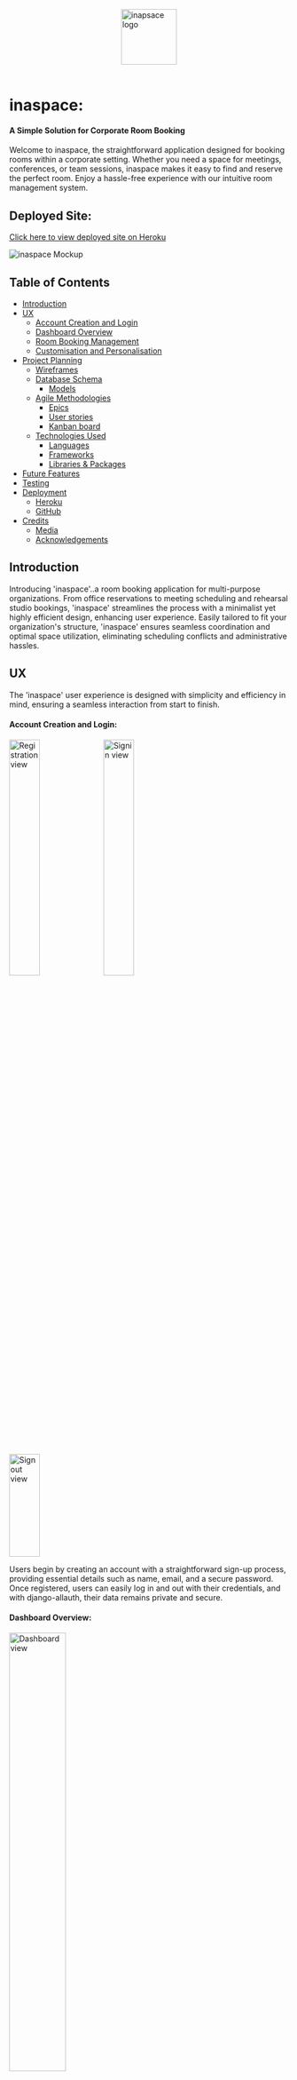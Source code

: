 <img style="display: block; margin: auto; height: 100px;" src="docs/readme_images/inaspace_logo.webp" alt="inapsace logo"/> 
</br>

# inaspace:<br> 
#### A Simple Solution for Corporate Room Booking
Welcome to inaspace, the straightforward application designed for booking rooms within a corporate setting. Whether you need a space for meetings, conferences, or team sessions, inaspace makes it easy to find and reserve the perfect room. Enjoy a hassle-free experience with our intuitive room management system.

## Deployed Site:
[Click here to view deployed site on Heroku](https://inaspace-4c7fc427a59a.herokuapp.com/)

![inaspace Mockup](docs/readme_images/inaspace_mockup.webp)

## Table of Contents
- [Introduction](#introduction)	
- [UX](#ux)
	* [Account Creation and Login](#account-creation-and-login)
	* [Dashboard Overview](#dashboard-overview)
	* [Room Booking Management](#room-booking-management)
	* [Customisation and Personalisation](#customization-and-personalization)
- [Project Planning](#project-planning)
    * [Wireframes](#wireframes)
    *  [Database Schema](#database-schema)
        - [Models](#models)
    - [Agile Methodologies ](#agile-methodologies)
        * [Epics](#epics)
        * [User stories](#user-stories)
        * [Kanban board](#kanban-board)
    - [Technologies Used](#technologies-used)
        * [Languages](#languages)
        * [Frameworks](#frameworks)
        * [Libraries & Packages](#libraries--packages)
- [Future Features](#future-features)
- [Testing](#testing)
- [Deployment](#deployment)
    * [Heroku](#heroku)
    * [GitHub](#github)
- [Credits](#credits)
    * [Media](#media)
    * [Acknowledgements](#acknowledgements)

## Introduction
 Introducing 'inaspace'..a room booking application for multi-purpose organizations. From office reservations to meeting scheduling and rehearsal studio bookings, 'inaspace' streamlines the process with a minimalist yet highly efficient design, enhancing user experience. Easily tailored to fit your organization's structure, 'inaspace' ensures seamless coordination and optimal space utilization, eliminating scheduling conflicts and administrative hassles.

## UX
The 'inaspace' user experience is designed with simplicity and efficiency in mind, ensuring a seamless interaction from start to finish.

#### Account Creation and Login:
<p>
	<img src="docs/readme_images/inaspace_registration_page.webp" width="33%" alt="Registration view"/>
	<img src="docs/readme_images/inaspace_signin_page.webp" width="33%" alt="Signin view"/>
	<img src="docs/readme_images/inaspace_signout.webp" width="33%" height="185px" alt="Signout view"/>
</p>
Users begin by creating an account with a straightforward sign-up process, providing essential details such as name, email, and a secure password. Once registered, users can easily log in and out with their credentials, and with django-allauth, their data remains private and secure.

#### Dashboard Overview:
<p>
	<img src="docs/readme_images/inaspace-dashboard.webp" width="45%" alt="Dashboard view"/>
</p>
Upon logging in, users are greeted with a clean and intuitive dashboard. This central hub provides a quick overview of current bookings, upcoming reservations, and available rooms. The minimalist design ensures that all necessary information is accessible at a glance.

#### Room Booking Management:
The core functionality of 'inaspace' revolves around its robust room booking system, featuring full CRUD (Create, Read, Update, Delete) capabilities. Messages are displayed to the user confirming their actions thorughout the process:

- Create: Users can effortlessly create new bookings by selecting a room, date, and time slot. Additional details such as the purpose of the booking and any special requirements can be added to ensure everything is prepared in advance.
<p>
	<img src="docs/readme_images/inaspace_newbooking_form.webp" width="45%" alt="Booking form view"/>
</p>

- Read: All current and past bookings are easily accessible. Users can view detailed information about each reservation, including room specifications and booking history.
<p>
	<img src="docs/readme_images/inaspace-dashboard.webp" width="45%" alt="Dashboard view"/>
</p>

- Update: Should changes be necessary, users can quickly modify their bookings. Adjustments to time, date, or room selection are made with just a few clicks, ensuring flexibility and adaptability. Edit Form is rendered with data to be edited and option to cancel action is available.
<p>
	<img src="docs/readme_images/inaspace_edit_booking.webp" width="45%" alt="Edit booking form view"/>
</p>

- Delete: If a booking is no longer needed, users can simply delete it, freeing up the space for others and maintaining an organized schedule.
<p>
	<img src="docs/readme_images/inaspace_confirm_delete.webp" width="45%" alt="Delete booking view"/>
</p>

#### Customization and Personalization:
'inaspace' can be tailored to fit the unique structure of any organization. Administrators can customize room details, booking rules, and user permissions, ensuring the application aligns perfectly with organizational needs. This adaptability ensures that 'inaspace' remains a valuable tool for any multi-purpose organization, regardless of size or complexity.


## Project planning

### Wireframes
#### Home Page
<p>
  <img src="docs/readme_images/inaspace_mobile_view.webp" height="300px" alt="mobile wireframe"/>
  <img src="docs/readme_images/inaspace_tablet_view.webp" height="300px" alt="tablet wireframe"/> 
</p>

#### Profile Page 
<p>
  <img src="docs/readme_images/inaspace_home_mobile.webp" height="300px" alt="mobile wireframe"/>
  <img src="docs/readme_images/inaspace_home_tablet.webp" height="300px" alt="tablet wireframe"/> 
</p>

### Database Schema
  <img src="docs/readme_images/inaspace_ER_diagram.webp" width="75%" alt="mobile wireframe"/>

### Models
#### User
The User model is based on Django's built-in authentication system, providing a robust and secure way to manage user accounts. It includes standard fields such as username, password, email, and has been extended by adding first_name and last_name, is_staff and joined_date.

#### Room
The Room model represents the various rooms available for booking within the inaspace application. Each room has the following attributes:

- name: A unique identifier for the room. In this case a fictional building was created featuring 4 floors of rooms numbered 101 - 115, 201 - 215 etc. 
- description: Detailed information about the room, including features and amenities.
- capacity: The maximum number of occupants the room can accommodate.

#### Booking
The Booking model allows users to reserve rooms for specific dates and times. It includes the following fields:

- user: A reference to the User who made the booking.
- room: A reference to the Room being booked.
- start_time: The starting time of the booking.
- end_time: The ending time of the booking.
- booking_date: The date for which the booking is made.


### Agile Methodologies

#### Epics
The development process was structured into three main Epics: Setup, User Account Management, and CRUD Functionality. Each Epic was broken down into specific User Stories to ensure a systematic and organized development workflow. Githubs Kanban board feature was used to manage the process.
<br>

  <img src="docs/readme_images/inaspace-kanban.webp" alt="mobile wireframe"/>

#### User stories
1. As a developer I can setup the project so that it is ready for implementing core features.
2. As a developer I can create base.html so that other pages can reuse the layout.
3. As a developer I can create static resources so that so that assets, css and js work throughout the site.
4. As a user I can sign up/create an account so that I can access website features.
5. As a user I can see custom 403, 404 and 500 error pages so that I can understand what error has occurred
6. As a user I can see a home page when first arriving so that information about the app is easily accessible.
7. As a logged in user I can select a room and time so that I can create a room booking.
8. As a logged in user I can select edit or delete so that I can amend an existing booking associated with my account.
9. As a user I can recieve feedback when performing CRUD operations so that I know it was complete successfully.
10. As a User I can use clearly presented forms so that perform actions within the site.
11. As a developer I can deploy app to heroku so that users can access the site.
12. As a developer I can create wireframes so that I can have a clear idea of how my site will look.
13. As a developer I can create a detailed README.md so that others can understand my methodologies for creating 'inaspace'.
14. As a developer I can use djangos automated testing features so that ensure functionality of all site elements.
15. As a developer I can create a databse schema so that all relevant data are stored and accessible.
16. As a developer I can use UserPassesTestMixin so that database is proteted from unauthorised access.
17. As a user I can see different navigation options so that I can log out when logged in and vice-versa.
18. As a User I can logout so that I can leave the app.
19. As a site admin I can see all bookings so that I can manage the booking system effectively.
20. As a User I can view a list of my open bookings.
21. As a Developer I can manually test all aspects of the app so that I can ensure the app functions as expected.

Details of the acceptance criteria for the USer Stories is found via the link to the Kanban Board in the following section.

Note: 3 other user stories have been added to Future Development Ideas below.

#### Kanban board
[Click here to view Kanban board on Github](https://github.com/users/bengilbertcodes/projects/6/views/1)

### Future Features

### Technologies Used

#### Languages
- HTML
- CSS 
- Javascript
- Python

#### Frameworks
- Django - Python framework used in development.
- Bootstrap 5 - CSS Framework used for styling the application

#### Libraries & Packages
- Django Allauth - Used for authentication and account registration
- Django Crispy Forms - used to simplify the rendering of Django forms.
- DataTable [link to datatables.net](https://datatables.net/). Allows ordering of bookings table.
- jQuery Timepicker - used to customise the booking form.
- Guicorn - Python HTTP server, used as web server to run Django on Heroku.

#### Tools & Programs
- VSCode
- Github Pages
- Github Kanban Board
- [Code Institute Postgres database](https://dbs.ci-dbs.net/) was the database used.
- Chrome and Firefox Dev tools
- Lucidchart - used to create the database schema plan
- Balsamiq - used to create wireframes during the design process
- Heroku - platform used for app deployment
- PEP8 - To ensure code meets PEP8 requirements
- HTML Validator
- W3 CSS Validator
- JShint

### Testing
For full testing results see [TESTING.md](/TESTING.md)

### Deployment

#### Heroku

Heroku was used to deploy the site. Here are the steps to deploy:

1. Log in to Heroku.
2. Click "Create a new app".
3. Choose the app name and region.
4. Click "Create app".
5. Navigate to the "settings" tab.
6. "Click "Reveal Config Vars".
7. Add DATABASE_URL, SECRET_KEY to Config Vars
8. Scroll down to "Buildpacks".
9. Click "Add Buildpack".
10. Add "heroku/python".
11. Return to "Deploy" tab.
12. Select Github as Deployment Method and connect to the repository.
13. In 'Manual Deploy' click 'Deploy Branch'
14. Click 'Open App' to view the deployed version.

#### GitHub
Github was used to store the repository.
Changes made within VSCode were pushed to Github using the follwing commands:
- git add .
- git commit -m 'message'
- git push

A fork can be created by navigating to the repository, clicking the fork button and selecting 'create fork. The name can be altered and a description can be added. Just the Main Branch or all Branches can be added to the new fork. Click Create a Fork and the repository will appear in your Github.

The repository can be cloned by selecting the Code button and copyong the link. This link can be used to create a local clone in your editor or IDE.

### Credits
- [startbootstrap.com - Bare template](https://startbootstrap.com/template/bare) - used to establish basic layout and navigation structure.
- [codemy.com - Intro to Django - Resume Website course](https://members.codemy.com/l/intro-to-django-resume-website/) - to help improve my understanding of Django applications.
- [codemy.com - User authentication with Python and Django course](https://members.codemy.com/l/user-authentication-with-python-and-django/) - to help improve my understanding of Django applications.
- [Dee Mc - Youtube - Recipe Sharing and Meal Planning app tutorial](https://www.youtube.com/watch?v=sBjbty691eI&list=PLXuTq6OsqZjbCSfiLNb2f1FOs8viArjWy&ab_channel=DeeMc) - Used to help with the implementation of Mixins.
- [Gareth McGirr - Sizzle and Steak repo](https://github.com/Gareth-McGirr/Portfolio-Project-4-SizzleAndSteak) - for assistance structuring the booking system.
- [Code Institute - I Think Therefore I Blog walkthrough](https://learn.codeinstitute.net/)
- [Stackoverflow](https://stackoverflow.com/questions/61817323/how-to-convert-my-simple-table-to-the-datatables) - for help setting up DataTables

#### Acknowledgements
Gareth McGirr - as my mentor through this project.
Natalie Beddow, Dan McKeown, Malin Christina, Terry Gilbert - for being great testers.
